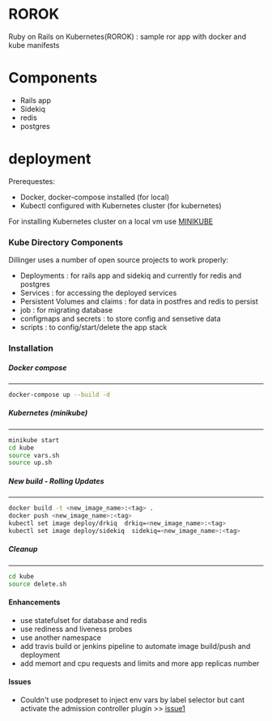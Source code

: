 # ROROK

Ruby on Rails on Kubernetes(ROROK) : sample ror app with docker and kube manifests

# Components

  - Rails app
  - Sidekiq
  - redis
  - postgres

# deployment
    
Prerequestes:
  - Docker, docker-compose installed (for local)
  - Kubectl configured with Kubernetes cluster (for kubernetes)

For installing Kubernetes cluster on a local vm use [MINIKUBE]

### Kube Directory Components

Dillinger uses a number of open source projects to work properly:

*  Deployments : for rails app and sidekiq and currently for redis and postgres
*  Services : for accessing the deployed services
*  Persistent Volumes and claims : for data in postfres and redis to persist
*  job : for migrating database
*  configmaps and secrets : to store config and sensetive data
*  scripts : to config/start/delete the app stack 


### Installation

##### Docker compose
--------------------
```sh
docker-compose up --build -d
```

##### Kubernetes (minikube)
---------------------------
```sh
minikube start
cd kube
source vars.sh
source up.sh
```

##### New build - Rolling Updates
---------------------------------
```sh
docker build -t <new_image_name>:<tag> .
docker push <new_image_name>:<tag>
kubectl set image deploy/drkiq  drkiq=<new_image_name>:<tag>
kubectl set image deploy/sidekiq  sidekiq=<new_image_name>:<tag>
```

##### Cleanup
-------------
```sh
cd kube
source delete.sh
```


#### Enhancements

* use statefulset for database and redis
* use rediness and liveness probes
* use another namespace 
* add travis build or jenkins pipeline to automate image build/push and deployment
* add memort and cpu requests and limits and more app replicas number

#### Issues
* Couldn't use podpreset to inject env vars by label selector but cant activate the admission controller plugin >> [issue1]


   [MINIKUBE]: <https://kubernetes.io/docs/setup/minikube>
   [issue1]: <https://github.com/kubernetes/minikube/issues/2353>
